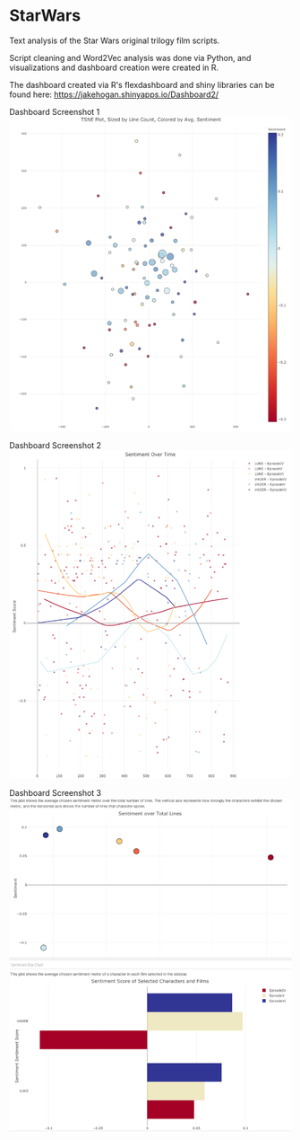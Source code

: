 # StarWars
Text analysis of the Star Wars original trilogy film scripts.

Script cleaning and Word2Vec analysis was done via Python, and visualizations and dashboard creation were created in R.

The dashboard created via R's flexdashboard and shiny libraries can be found here: https://jakehogan.shinyapps.io/Dashboard2/

Dashboard Screenshot 1
![Dashboard Screenshot 1](https://github.com/hoganj15/StarWars/blob/main/README%20Images/tsne.png)

Dashboard Screenshot 2
![Dashboard Screenshot 2](https://github.com/hoganj15/StarWars/blob/main/README%20Images/sent1.png)

Dashboard Screenshot 3
![Dashboard Screenshot 3](https://github.com/hoganj15/StarWars/blob/main/README%20Images/sent2.png)
